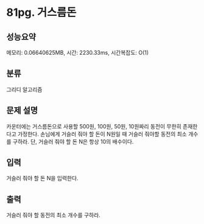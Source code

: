 # 81pg. 거스름돈

## 성능요약

메모리: 0.06640625MB, 시간: 2230.33ms, 시간복잡도: O(1)

## 분류

그리디 알고리즘

## 문제 설명

카운터에는 거스름돈으로 사용할 500원, 100원, 50원, 10원짜리 동전이 무한히 존재한다고 가정한다.
손님에게 거슬러 줘야 할 돈이 N원일 때 거슬러 줘야할 동전의 최소 개수를 구하라.
단, 거슬러 줘야 할 돈 N은 항상 10의 배수이다.

## 입력

거슬러 줘야 할 돈 N을 입력한다.

## 출력

거슬러 줘야 할 동전의 최소 개수를 구하라.